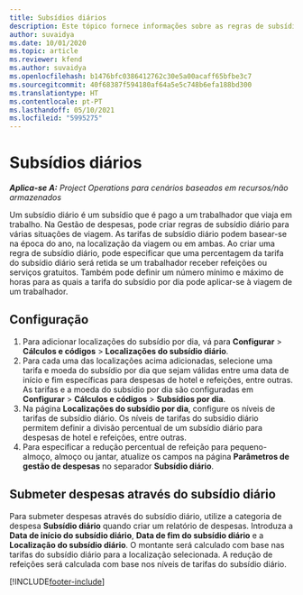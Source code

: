 ```yaml
---
title: Subsídios diários
description: Este tópico fornece informações sobre as regras de subsídio diário por dia que são utilizadas na gestão de Despesas.
author: suvaidya
ms.date: 10/01/2020
ms.topic: article
ms.reviewer: kfend
ms.author: suvaidya
ms.openlocfilehash: b1476bfc0386412762c30e5a00acaff65bfbe3c7
ms.sourcegitcommit: 40f68387f594180af64a5e5c748b6efa188bd300
ms.translationtype: HT
ms.contentlocale: pt-PT
ms.lasthandoff: 05/10/2021
ms.locfileid: "5995275"
---
```

# <a name="per-diems"></a>Subsídios diários

_**Aplica-se A:** Project Operations para cenários baseados em recursos/não armazenados_


Um subsídio diário é um subsídio que é pago a um trabalhador que viaja em trabalho. Na Gestão de despesas, pode criar regras de subsídio diário para várias situações de viagem. As tarifas de subsídio diário podem basear-se na época do ano, na localização da viagem ou em ambas. Ao criar uma regra de subsídio diário, pode especificar que uma percentagem da tarifa do subsídio diário será retida se um trabalhador receber refeições ou serviços gratuitos. Também pode definir um número mínimo e máximo de horas para as quais a tarifa do subsídio por dia pode aplicar-se à viagem de um trabalhador.

## <a name="configuration"></a>Configuração 

1. Para adicionar localizações do subsídio por dia, vá para **Configurar** > **Cálculos e códigos** > **Localizações do subsídio diário**.
2. Para cada uma das localizações acima adicionadas, selecione uma tarifa e moeda do subsídio por dia que sejam válidas entre uma data de início e fim específicas para despesas de hotel e refeições, entre outras. As tarifas e a moeda do subsídio por dia são configuradas em **Configurar** > **Cálculos e códigos** > **Subsídios por dia**.
3. Na página **Localizações do subsídio por dia**, configure os níveis de tarifas de subsídio diário. Os níveis de tarifas do subsídio diário permitem definir a divisão percentual de um subsídio diário para despesas de hotel e refeições, entre outras. 
4. Para especificar a redução percentual de refeição para pequeno-almoço, almoço ou jantar, atualize os campos na página **Parâmetros de gestão de despesas** no separador **Subsídio diário**. 
    
## <a name="submit-expenses-using-per-diem"></a>Submeter despesas através do subsídio diário
Para submeter despesas através do subsídio diário, utilize a categoria de despesa **Subsídio diário** quando criar um relatório de despesas. Introduza a **Data de início do subsídio diário**, **Data de fim do subsídio diário** e a **Localização do subsídio diário**. O montante será calculado com base nas tarifas do subsídio diário para a localização selecionada. A redução de refeições será calculada com base nos níveis de tarifas do subsídio diário.


[!INCLUDE[footer-include](../includes/footer-banner.md)]